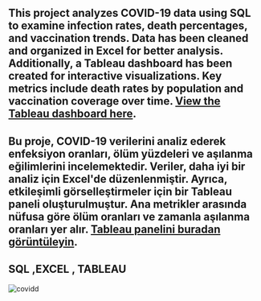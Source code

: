 This project analyzes COVID-19 data using SQL to examine infection rates, death percentages, and vaccination trends.
Data has been cleaned and organized in Excel for better analysis. Additionally, a Tableau dashboard has been created for interactive visualizations.
Key metrics include death rates by population and vaccination coverage over time. [View the Tableau dashboard here](https://public.tableau.com/views/CovidDashboardTutorial_17288466902480/Dashboard1).
----
Bu proje, COVID-19 verilerini analiz ederek enfeksiyon oranları, ölüm yüzdeleri ve aşılanma eğilimlerini incelemektedir.
Veriler, daha iyi bir analiz için Excel'de düzenlenmiştir. Ayrıca, etkileşimli görselleştirmeler için bir Tableau paneli oluşturulmuştur.
Ana metrikler arasında nüfusa göre ölüm oranları ve zamanla aşılanma oranları yer alır. [Tableau panelini buradan görüntüleyin](https://public.tableau.com/views/CovidDashboardTutorial_17288466902480/Dashboard1).
---
 SQL ,EXCEL , TABLEAU
---
![covidd](https://github.com/user-attachments/assets/09882a23-9570-416b-9cea-59fcaaab8ad3)
